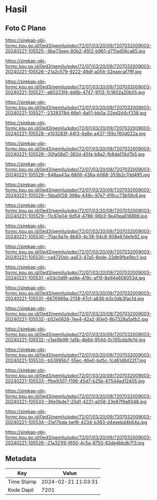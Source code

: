 # Hasil

## Foto C Plano

https://sirekap-obj-formc.kpu.go.id/0ed3/pemilu/pdpr/72/07/03/20/09/7207032009003-20240221-105525--9be73eee-80b2-45f2-b961-d711ad06ca65.jpg

https://sirekap-obj-formc.kpu.go.id/0ed3/pemilu/pdpr/72/07/03/20/09/7207032009003-20240221-105526--21a2c579-9222-49df-a056-32eaecaf7fff.jpg

https://sirekap-obj-formc.kpu.go.id/0ed3/pemilu/pdpr/72/07/03/20/09/7207032009003-20240221-105527--a65223f4-dd6b-4747-9113-7c1602a20b05.jpg

https://sirekap-obj-formc.kpu.go.id/0ed3/pemilu/pdpr/72/07/03/20/09/7207032009003-20240221-105527--2328378d-66e1-4a01-bb0a-22ed2d4cf338.jpg

https://sirekap-obj-formc.kpu.go.id/0ed3/pemilu/pdpr/72/07/03/20/09/7207032009003-20240221-105528--e103283f-44f3-4a8e-a437-159c760d022a.jpg

https://sirekap-obj-formc.kpu.go.id/0ed3/pemilu/pdpr/72/07/03/20/09/7207032009003-20240221-105528--30fa08d7-392d-45fa-b8a2-fb8da174d7b5.jpg

https://sirekap-obj-formc.kpu.go.id/0ed3/pemilu/pdpr/72/07/03/20/09/7207032009003-20240221-105529--648aa43a-6806-438a-b068-353b2c7dd495.jpg

https://sirekap-obj-formc.kpu.go.id/0ed3/pemilu/pdpr/72/07/03/20/09/7207032009003-20240221-105529--1bba5f28-398a-449c-97e7-916cc73b59c6.jpg

https://sirekap-obj-formc.kpu.go.id/0ed3/pemilu/pdpr/72/07/03/20/09/7207032009003-20240221-105529--11c87e04-9d54-4786-96b3-9e49ea816898.jpg

https://sirekap-obj-formc.kpu.go.id/0ed3/pemilu/pdpr/72/07/03/20/09/7207032009003-20240221-105530--70ac9a7e-8b83-4c38-94c8-808e67defe92.jpg

https://sirekap-obj-formc.kpu.go.id/0ed3/pemilu/pdpr/72/07/03/20/09/7207032009003-20240221-105530--ca4720dc-aa53-47a5-8ede-33db9fbe9bc1.jpg

https://sirekap-obj-formc.kpu.go.id/0ed3/pemilu/pdpr/72/07/03/20/09/7207032009003-20240221-105531--e03c0d9f-ad4e-419c-af19-8e94e608053d.jpg

https://sirekap-obj-formc.kpu.go.id/0ed3/pemilu/pdpr/72/07/03/20/09/7207032009003-20240221-105531--6676969a-2138-47cf-a836-b3c0db3fac1d.jpg

https://sirekap-obj-formc.kpu.go.id/0ed3/pemilu/pdpr/72/07/03/20/09/7207032009003-20240221-105532--b52e0628-7ee4-42a2-80e0-8b7328a5afb2.jpg

https://sirekap-obj-formc.kpu.go.id/0ed3/pemilu/pdpr/72/07/03/20/09/7207032009003-20240221-105532--c1ae9b98-1a5b-4b6d-954d-0c195cbb9cfd.jpg

https://sirekap-obj-formc.kpu.go.id/0ed3/pemilu/pdpr/72/07/03/20/09/7207032009003-20240221-105533--b53995b7-55ec-46e0-bd5c-1cd61d8422f7.jpg

https://sirekap-obj-formc.kpu.go.id/0ed3/pemilu/pdpr/72/07/03/20/09/7207032009003-20240221-105533--ffbe9307-f196-45d7-b25b-87544ed12405.jpg

https://sirekap-obj-formc.kpu.go.id/0ed3/pemilu/pdpr/72/07/03/20/09/7207032009003-20240221-105533--36e0bde7-25d1-4221-a058-23e87f9a6048.jpg

https://sirekap-obj-formc.kpu.go.id/0ed3/pemilu/pdpr/72/07/03/20/09/7207032009003-20240221-105534--31e17bda-bef6-4234-b383-d4eeebd4b64a.jpg

https://sirekap-obj-formc.kpu.go.id/0ed3/pemilu/pdpr/72/07/03/20/09/7207032009003-20240221-105526--21a321f9-f650-4c5a-9750-63de4bbdb7f3.jpg


## Metadata

| Key        | Value               |
| ---------- | ------------------- |
| Time Stamp | 2024-02-21 11:03:31 |
| Kode Dapil | 7201                |



